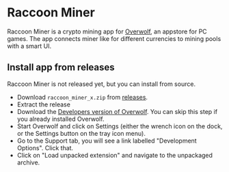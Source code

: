 # Raccoon Miner

Raccoon Miner is a crypto mining app for [Overwolf](https://www.overwolf.com/), an appstore for PC games.
The app connects miner like for different currencies to mining pools with a smart UI.

## Install app from releases

Raccoon Miner is not released yet, but you can install from source.

* Download `raccoon_miner_x.zip` from [releases](https://github.com/lmachens/raccoon-miner/releases).
* Extract the release
* Download the [Developers version of Overwolf](https://download.overwolf.com/install/Download?Channel=Developers). You can skip this step if you already installed Overwolf.
* Start Overwolf and click on Settings (either the wrench icon on the dock, or the Settings button on the tray icon menu).
* Go to the Support tab, you will see a link labelled "Development Options". Click that.
* Click on "Load unpacked extension" and navigate to the unpackaged archive.
